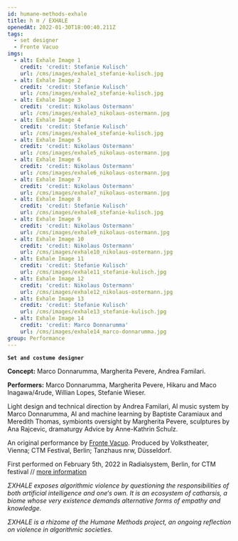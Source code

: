 ```yaml
---
id: humane-methods-exhale
title: h m / EXHALE
openedAt: 2022-01-30T18:00:40.211Z
tags:
  - set designer
  - Fronte Vacuo
imgs:
  - alt: Exhale Image 1
    credit: 'credit: Stefanie Kulisch'
    url: /cms/images/exhale1_stefanie-kulisch.jpg
  - alt: Exhale Image 2
    credit: 'credit: Stefanie Kulisch'
    url: /cms/images/exhale2_stefanie-kulisch.jpg
  - alt: Exhale Image 3
    credit: 'credit: Nikolaus Ostermann'
    url: /cms/images/exhale3_nikolaus-ostermann.jpg
  - alt: Exhale Image 4
    credit: 'credit: Stefanie Kulisch'
    url: /cms/images/exhale4_stefanie-kulisch.jpg
  - alt: Exhale Image 5
    credit: 'credit: Nikolaus Ostermann'
    url: /cms/images/exhale5_nikolaus-ostermann.jpg
  - alt: Exhale Image 6
    credit: 'credit: Nikolaus Ostermann'
    url: /cms/images/exhale6_nikolaus-ostermann.jpg
  - alt: Exhale Image 7
    credit: 'credit: Nikolaus Ostermann'
    url: /cms/images/exhale7_nikolaus-ostermann.jpg
  - alt: Exhale Image 8
    credit: 'credit: Stefanie Kulisch'
    url: /cms/images/exhale8_stefanie-kulisch.jpg
  - alt: Exhale Image 9
    credit: 'credit: Nikolaus Ostermann'
    url: /cms/images/exhale9_nikolaus-ostermann.jpg
  - alt: Exhale Image 10
    credit: 'credit: Nikolaus Ostermann'
    url: /cms/images/exhale10_nikolaus-ostermann.jpg
  - alt: Exhale Image 11
    credit: 'credit: Stefanie Kulisch'
    url: /cms/images/exhale11_stefanie-kulisch.jpg
  - alt: Exhale Image 12
    credit: 'credit: Nikolaus Ostermann'
    url: /cms/images/exhale12_nikolaus-ostermann.jpg
  - alt: Exhale Image 13
    credit: 'credit: Stefanie Kulisch'
    url: /cms/images/exhale13_stefanie-kulisch.jpg
  - alt: Exhale Image 14
    credit: 'credit: Marco Donnarumma'
    url: /cms/images/exhale14_marco-donnarumma.jpg
group: Performance
---
```

**`Set and costume designer`**

**Concept:** Marco Donnarumma, Margherita Pevere, Andrea Familari.

**Performers:** Marco Donnarumma, Margherita Pevere, Hikaru and Maco Inagawa/4rude, Willian Lopes, Stefanie Wieser.

Light design and technical direction by Andrea Familari, AI music system by Marco Donnarumma, AI and machine learning by Baptiste Caramiaux and Meredith Thomas, symbionts oversight by Margherita Pevere, sculptures by Ana Rajcevic, dramaturgy Advice by Anne-Kathrin Schulz.

An original performance by [Fronte Vacuo](http://frontevacuo.com). Produced by Volkstheater, Vienna; CTM Festival, Berlin; Tanzhaus nrw, Düsseldorf.

First performed on February 5th, 2022 in Radialsystem, Berlin, for CTM festival // [more information](https://www.ctm-festival.de/festival-2022/programme/features/humane-methods-sxhale)

_ΣXHALE exposes algorithmic violence by questioning the responsibilities of both artificial intelligence and one‘s own. It is an ecosystem of catharsis, a biome whose very existence demands alternative forms of empathy and knowledge._

_ΣXHALE is a rhizome of the Humane Methods project, an ongoing reflection on violence in algorithmic societies._
